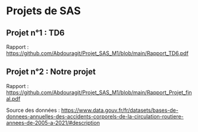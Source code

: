 # Projets de SAS  
## Projet n°1 : TD6
Rapport : https://github.com/Abdouragit/Projet_SAS_M1/blob/main/Rapport_TD6.pdf
## Projet n°2 : Notre projet
Rapport : https://github.com/Abdouragit/Projet_SAS_M1/blob/main/Rapport_Projet_final.pdf
 
Source des données : https://www.data.gouv.fr/fr/datasets/bases-de-donnees-annuelles-des-accidents-corporels-de-la-circulation-routiere-annees-de-2005-a-2021/#description
